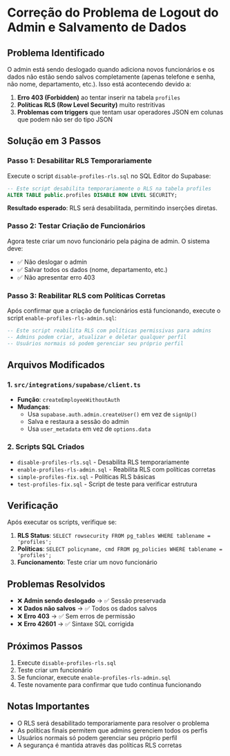 # Correção do Problema de Logout do Admin e Salvamento de Dados

## Problema Identificado

O admin está sendo deslogado quando adiciona novos funcionários e os dados não estão sendo salvos completamente (apenas telefone e senha, não nome, departamento, etc.). Isso está acontecendo devido a:

1. **Erro 403 (Forbidden)** ao tentar inserir na tabela `profiles`
2. **Políticas RLS (Row Level Security)** muito restritivas
3. **Problemas com triggers** que tentam usar operadores JSON em colunas que podem não ser do tipo JSON

## Solução em 3 Passos

### Passo 1: Desabilitar RLS Temporariamente

Execute o script `disable-profiles-rls.sql` no SQL Editor do Supabase:

```sql
-- Este script desabilita temporariamente o RLS na tabela profiles
ALTER TABLE public.profiles DISABLE ROW LEVEL SECURITY;
```

**Resultado esperado**: RLS será desabilitada, permitindo inserções diretas.

### Passo 2: Testar Criação de Funcionários

Agora teste criar um novo funcionário pela página de admin. O sistema deve:
- ✅ Não deslogar o admin
- ✅ Salvar todos os dados (nome, departamento, etc.)
- ✅ Não apresentar erro 403

### Passo 3: Reabilitar RLS com Políticas Corretas

Após confirmar que a criação de funcionários está funcionando, execute o script `enable-profiles-rls-admin.sql`:

```sql
-- Este script reabilita RLS com políticas permissivas para admins
-- Admins podem criar, atualizar e deletar qualquer perfil
-- Usuários normais só podem gerenciar seu próprio perfil
```

## Arquivos Modificados

### 1. `src/integrations/supabase/client.ts`
- **Função**: `createEmployeeWithoutAuth`
- **Mudanças**:
  - Usa `supabase.auth.admin.createUser()` em vez de `signUp()`
  - Salva e restaura a sessão do admin
  - Usa `user_metadata` em vez de `options.data`

### 2. Scripts SQL Criados
- `disable-profiles-rls.sql` - Desabilita RLS temporariamente
- `enable-profiles-rls-admin.sql` - Reabilita RLS com políticas corretas
- `simple-profiles-fix.sql` - Políticas RLS básicas
- `test-profiles-fix.sql` - Script de teste para verificar estrutura

## Verificação

Após executar os scripts, verifique se:

1. **RLS Status**: `SELECT rowsecurity FROM pg_tables WHERE tablename = 'profiles';`
2. **Políticas**: `SELECT policyname, cmd FROM pg_policies WHERE tablename = 'profiles';`
3. **Funcionamento**: Teste criar um novo funcionário

## Problemas Resolvidos

- ❌ **Admin sendo deslogado** → ✅ Sessão preservada
- ❌ **Dados não salvos** → ✅ Todos os dados salvos
- ❌ **Erro 403** → ✅ Sem erros de permissão
- ❌ **Erro 42601** → ✅ Sintaxe SQL corrigida

## Próximos Passos

1. Execute `disable-profiles-rls.sql`
2. Teste criar um funcionário
3. Se funcionar, execute `enable-profiles-rls-admin.sql`
4. Teste novamente para confirmar que tudo continua funcionando

## Notas Importantes

- O RLS será desabilitado temporariamente para resolver o problema
- As políticas finais permitem que admins gerenciem todos os perfis
- Usuários normais só podem gerenciar seu próprio perfil
- A segurança é mantida através das políticas RLS corretas 